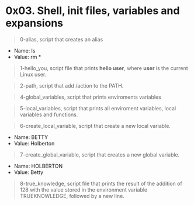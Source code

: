 # 0x03. Shell, init files, variables and expansions

> 0-alias, script that creates an alias
+ Name: ls
+ Value: rm *

> 1-hello_you, script file that prints **hello user**, where **user** is the current Linux user.

> 2-path, script that add /action to the PATH.

> 4-global_variables, script that prints enviroments variables

> 5-local_variables, script that prints all enviroment variables, local variables and functions.

> 6-create_local_variable, script that create a new local variable.
+ Name: BETTY
+ Value: Holberton

> 7-create_global_variable, script that creates a new global variable.
+ Name: HOLBERTON
+ Value: Betty

> 8-true_knowledge, script file that prints the result of the addition of 128 with the value stored in the environment variable TRUEKNOWLEDGE, followed by a new line.

